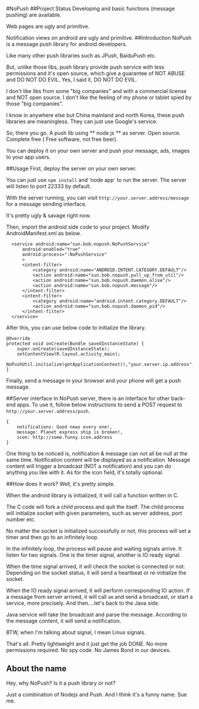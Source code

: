 #NoPush
##Project Status
Developing and basic functions (message pushing) are available.

Web pages are ugly and primitive.

Notification views on android are ugly and primitive.
##Introduction
NoPush is a message push library for android developers.

Like many other push libraries such as JPush, BaiduPush etc.

But, unlike those libs, push library provide push service with less permissions and it's open source, which give a guarantee of NOT ABUSE and DO NOT DO EVIL. Yes, I said it, DO NOT DO EVIL.

I don't like libs from some "big companies" and with a commercial license and NOT open source. I don't like the feeling of my phone or tablet spied by those "big companies".

I know in anywhere else but China mainland and north Korea, these push libraries are meaningless. They can just use Google's service.

So, there you go. A push lib using ** node js **  as server. Open source. Complete free ( Free software, not free beer).

You can deploy it on your own server and push your message, ads, images to your app users.

##Usage
First, deploy the server on your own server.

You can just use `npm install` and 'node app` to run the server. The server will listen to port 22333 by default.

With the server running, you can visit `http://your.server.address/message` for a message sending interface.

It's pretty ugly & savage right now.

Then, import the android side code to your project. Modify AndroidManifest.xml as below.

      <service android:name="sun.bob.nopush.NoPushService"
          android:enabled="true"
          android:process=":NoPushService"
          >
          <intent-filter>
              <category android:name="ANDROID.INTENT.CATEGORY.DEFAULT"/>
              <action android:name="sun.bob.nopush.pull_up_from_util"/>
              <action android:name="sun.bob.nopush.daemon_alive"/>
              <action android:name="sun.bob.nopush.message"/>
          </intent-filter>
          <intent-filter>
              <category android:name="android.intent.category.DEFAULT"/>
              <action android:name="sun.bob.nopush.daemon_pid"/>
          </intent-filter>
      </service>

After this, you can use below code to initialize the library.

    @Override
    protected void onCreate(Bundle savedInstanceState) {
        super.onCreate(savedInstanceState);
        setContentView(R.layout.activity_main);
        NoPushUtil.initialize(getApplicationContext(),"your.server.ip.address",22333);
    }

Finally, send a message in your browser and your phone will get a push message.

##Server interface
In NoPush server, there is an interface for other back-end apps. To use it, follow below instructions to send a POST request to `http://your.server.address/push`.

    {
        notifications: Good news every one!,
        message: Planet express ship is broken!,
        icon: http://some.funny.icon.address
    }

One thing to be noticed is, notification & message can not all be null at the same time. Notification content will be displayed as a notification. Message content will trigger a broadcast (NOT a notification) and you can do anything you like with it. As for the icon field, it's totally optional.

##How does it work?
Well, it's pretty simple.

When the android library is initialized, it will call a function written in C.

The C code will fork a child process and quit the itself. The child process will initialize socket with given parameters, such as server address, port number etc.

No matter the socket is initialized successfully or not, this process will set a timer and then go to an infinitely loop.

In the infinitely loop, the process will pause and waiting signals arrive. It listen for two signals. One is the timer signal, another is IO ready signal.

When the time signal arrived, it will check the socket is connected or not. Depending on the socket status, it will send a heartbeat or re-initialize the socket.

When the IO ready signal arrived, it will perform corresponding IO action. If a message from server arrived, it will call `am` and send a broadcast, or start a service, more precisely. And then....let's back to the Java side.

Java service will take the broadcast and parse the message. According to the message content, it will send a notification.

BTW, when I'm talking about signal, I mean Linux signals.

That's all. Pretty lightweight and it just get the job DONE. No more permissions required. No spy code. No James Bond in our devices.
## About the name
Hey, why NoPush? Is it a push library or not?

Just a combination of Nodejs and Push. And I think it's a funny name. Sue me.